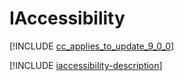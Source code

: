 # IAccessibility

[!INCLUDE [cc_applies_to_update_9_0_0](../../../includes/cc_applies_to_update_9_0_0.md)]

[!INCLUDE [iaccessibility-description](includes/iaccessibility-description.md)]